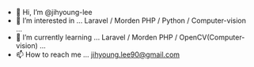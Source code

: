 - 👋 Hi, I’m @jihyoung-lee
- 👀 I’m interested in ...  Laravel / Morden PHP / Python  / Computer-vision ...
- 🌱 I’m currently learning ... Laravel /  Morden PHP / OpenCV(Computer-vision) ...
- 📫 How to reach me ... jihyoung.lee90@gmail.com

<!---
jihyoung-lee/jihyoung-lee is a ✨ special ✨ repository because its `README.md` (this file) appears on your GitHub profile.
You can click the Preview link to take a look at your changes.
--->
